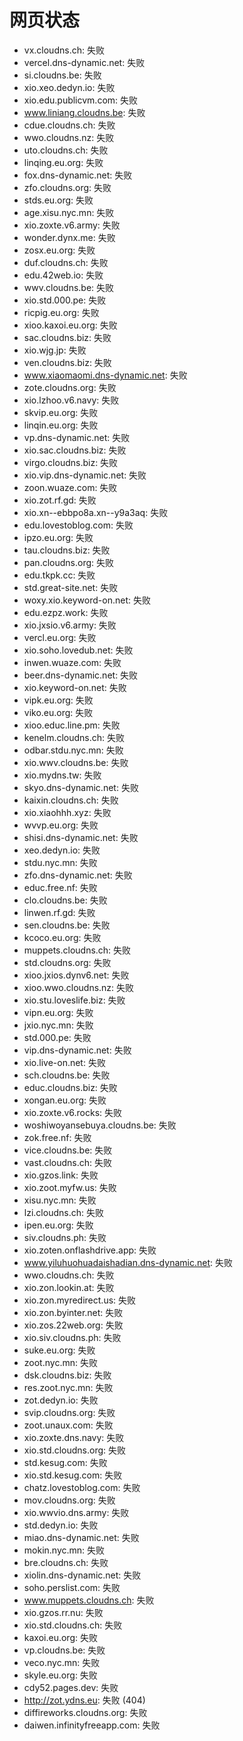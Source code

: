 # 网页状态
- vx.cloudns.ch: 失败
- vercel.dns-dynamic.net: 失败
- si.cloudns.be: 失败
- xio.xeo.dedyn.io: 失败
- xio.edu.publicvm.com: 失败
- www.liniang.cloudns.be: 失败
- cdue.cloudns.ch: 失败
- wwo.cloudns.nz: 失败
- uto.cloudns.ch: 失败
- linqing.eu.org: 失败
- fox.dns-dynamic.net: 失败
- zfo.cloudns.org: 失败
- stds.eu.org: 失败
- age.xisu.nyc.mn: 失败
- xio.zoxte.v6.army: 失败
- wonder.dynx.me: 失败
- zosx.eu.org: 失败
- duf.cloudns.ch: 失败
- edu.42web.io: 失败
- wwv.cloudns.be: 失败
- xio.std.000.pe: 失败
- ricpig.eu.org: 失败
- xioo.kaxoi.eu.org: 失败
- sac.cloudns.biz: 失败
- xio.wjg.jp: 失败
- ven.cloudns.biz: 失败
- www.xiaomaomi.dns-dynamic.net: 失败
- zote.cloudns.org: 失败
- xio.lzhoo.v6.navy: 失败
- skvip.eu.org: 失败
- linqin.eu.org: 失败
- vp.dns-dynamic.net: 失败
- xio.sac.cloudns.biz: 失败
- virgo.cloudns.biz: 失败
- xio.vip.dns-dynamic.net: 失败
- zoon.wuaze.com: 失败
- xio.zot.rf.gd: 失败
- xio.xn--ebbpo8a.xn--y9a3aq: 失败
- edu.lovestoblog.com: 失败
- ipzo.eu.org: 失败
- tau.cloudns.biz: 失败
- pan.cloudns.org: 失败
- edu.tkpk.cc: 失败
- std.great-site.net: 失败
- woxy.xio.keyword-on.net: 失败
- edu.ezpz.work: 失败
- xio.jxsio.v6.army: 失败
- vercl.eu.org: 失败
- xio.soho.lovedub.net: 失败
- inwen.wuaze.com: 失败
- beer.dns-dynamic.net: 失败
- xio.keyword-on.net: 失败
- vipk.eu.org: 失败
- viko.eu.org: 失败
- xioo.educ.line.pm: 失败
- kenelm.cloudns.ch: 失败
- odbar.stdu.nyc.mn: 失败
- xio.wwv.cloudns.be: 失败
- xio.mydns.tw: 失败
- skyo.dns-dynamic.net: 失败
- kaixin.cloudns.ch: 失败
- xio.xiaohhh.xyz: 失败
- wvvp.eu.org: 失败
- shisi.dns-dynamic.net: 失败
- xeo.dedyn.io: 失败
- stdu.nyc.mn: 失败
- zfo.dns-dynamic.net: 失败
- educ.free.nf: 失败
- clo.cloudns.be: 失败
- linwen.rf.gd: 失败
- sen.cloudns.be: 失败
- kcoco.eu.org: 失败
- muppets.cloudns.ch: 失败
- std.cloudns.org: 失败
- xioo.jxios.dynv6.net: 失败
- xioo.wwo.cloudns.nz: 失败
- xio.stu.loveslife.biz: 失败
- vipn.eu.org: 失败
- jxio.nyc.mn: 失败
- std.000.pe: 失败
- vip.dns-dynamic.net: 失败
- xio.live-on.net: 失败
- sch.cloudns.be: 失败
- educ.cloudns.biz: 失败
- xongan.eu.org: 失败
- xio.zoxte.v6.rocks: 失败
- woshiwoyansebuya.cloudns.be: 失败
- zok.free.nf: 失败
- vice.cloudns.be: 失败
- vast.cloudns.ch: 失败
- xio.gzos.link: 失败
- xio.zoot.myfw.us: 失败
- xisu.nyc.mn: 失败
- lzi.cloudns.ch: 失败
- ipen.eu.org: 失败
- siv.cloudns.ph: 失败
- xio.zoten.onflashdrive.app: 失败
- www.yiluhuohuadaishadian.dns-dynamic.net: 失败
- wwo.cloudns.ch: 失败
- xio.zon.lookin.at: 失败
- xio.zon.myredirect.us: 失败
- xio.zon.byinter.net: 失败
- xio.zos.22web.org: 失败
- xio.siv.cloudns.ph: 失败
- suke.eu.org: 失败
- zoot.nyc.mn: 失败
- dsk.cloudns.biz: 失败
- res.zoot.nyc.mn: 失败
- zot.dedyn.io: 失败
- svip.cloudns.org: 失败
- zoot.unaux.com: 失败
- xio.zoxte.dns.navy: 失败
- xio.std.cloudns.org: 失败
- std.kesug.com: 失败
- xio.std.kesug.com: 失败
- chatz.lovestoblog.com: 失败
- mov.cloudns.org: 失败
- xio.wwvio.dns.army: 失败
- std.dedyn.io: 失败
- miao.dns-dynamic.net: 失败
- mokin.nyc.mn: 失败
- bre.cloudns.ch: 失败
- xiolin.dns-dynamic.net: 失败
- soho.perslist.com: 失败
- www.muppets.cloudns.ch: 失败
- xio.gzos.rr.nu: 失败
- xio.std.cloudns.ch: 失败
- kaxoi.eu.org: 失败
- vp.cloudns.be: 失败
- veco.nyc.mn: 失败
- skyle.eu.org: 失败
- cdy52.pages.dev: 失败
- http://zot.ydns.eu: 失败 (404)
- diffireworks.cloudns.org: 失败
- daiwen.infinityfreeapp.com: 失败
